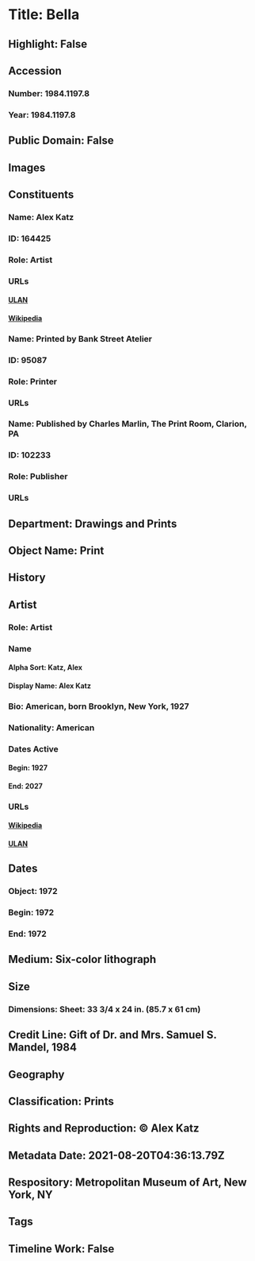 # Title: Bella
## Highlight: False
## Accession
### Number: 1984.1197.8
### Year: 1984.1197.8
## Public Domain: False
## Images
## Constituents
### Name: Alex Katz
### ID: 164425
### Role: Artist
### URLs
#### [ULAN](http://vocab.getty.edu/page/ulan/500022493)
#### [Wikipedia](https://www.wikidata.org/wiki/Q919265)
### Name: Printed by Bank Street Atelier
### ID: 95087
### Role: Printer
### URLs
### Name: Published by Charles Marlin, The Print Room, Clarion, PA
### ID: 102233
### Role: Publisher
### URLs
## Department: Drawings and Prints
## Object Name: Print
## History
## Artist
### Role: Artist
### Name
#### Alpha Sort: Katz, Alex
#### Display Name: Alex Katz
### Bio: American, born Brooklyn, New York, 1927
### Nationality: American
### Dates Active
#### Begin: 1927
#### End: 2027
### URLs
#### [Wikipedia](https://www.wikidata.org/wiki/Q919265)
#### [ULAN](http://vocab.getty.edu/page/ulan/500022493)
## Dates
### Object: 1972
### Begin: 1972
### End: 1972
## Medium: Six-color lithograph
## Size
### Dimensions: Sheet: 33 3/4 x 24 in. (85.7 x 61 cm)
## Credit Line: Gift of Dr. and Mrs. Samuel S. Mandel, 1984
## Geography
## Classification: Prints
## Rights and Reproduction: © Alex Katz
## Metadata Date: 2021-08-20T04:36:13.79Z
## Respository: Metropolitan Museum of Art, New York, NY
## Tags
## Timeline Work: False